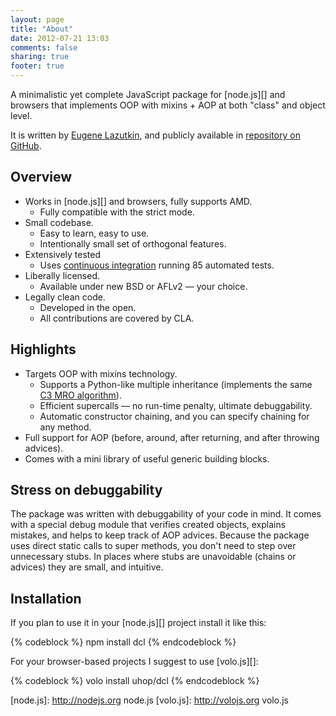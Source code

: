 ```yaml
---
layout: page
title: "About"
date: 2012-07-21 13:03
comments: false
sharing: true
footer: true
---
```


A minimalistic yet complete JavaScript package for [node.js][] and browsers that implements OOP with
mixins + AOP at both "class" and object level.

It is written by [Eugene Lazutkin](http://lazutkin.com/blog/), and publicly available in
[repository on GitHub](https://github.com/uhop/dcl).

## Overview

* Works in [node.js][] and browsers, fully supports AMD.
  * Fully compatible with the strict mode.
* Small codebase.
  * Easy to learn, easy to use.
  * Intentionally small set of orthogonal features.
* Extensively tested
  * Uses [continuous integration](http://travis-ci.org/uhop/dcl) running 85 automated tests.
* Liberally licensed.
  * Available under new BSD or AFLv2 &mdash; your choice.
* Legally clean code.
  * Developed in the open.
  * All contributions are covered by CLA.

## Highlights

* Targets OOP with mixins technology.
  * Supports a Python-like multiple inheritance (implements the same
    [C3 MRO algorithm](http://www.python.org/download/releases/2.3/mro/)).
  * Efficient supercalls &mdash; no run-time penalty, ultimate debuggability.
  * Automatic constructor chaining, and you can specify chaining for any method.
* Full support for AOP (before, around, after returning, and after throwing advices).
* Comes with a mini library of useful generic building blocks.

## Stress on debuggability

The package was written with debuggability of your code in mind. It comes with
a special debug module that verifies created objects, explains mistakes, and helps
to keep track of AOP advices. Because the package uses direct static calls
to super methods, you don't need to step over unnecessary stubs. In places
where stubs are unavoidable (chains or advices) they are small, and intuitive.

## Installation

If you plan to use it in your [node.js][] project install it
like this:

{% codeblock %}
npm install dcl
{% endcodeblock %}

For your browser-based projects I suggest to use [volo.js][]:

{% codeblock %}
volo install uhop/dcl
{% endcodeblock %}


<!--
If you migrate your code from a legacy framework that implements dynamic
(rather than static) supercalls, take a look at the module [inherited](/docs/inherited_js)
that dispatches supercalls dynamically trading off the simplicity of the code
for some run-time CPU use, and a little bit less convenient debugging of such calls
due to an extra stub between your methods.
-->

[node.js]:  http://nodejs.org   node.js
[volo.js]:  http://volojs.org   volo.js
